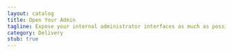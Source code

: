 ```yaml
---
layout: catalog
title: Open Your Admin
tagline: Expose your internal administrator interfaces as much as possible to the public
category: Delivery
stub: true
---
```

